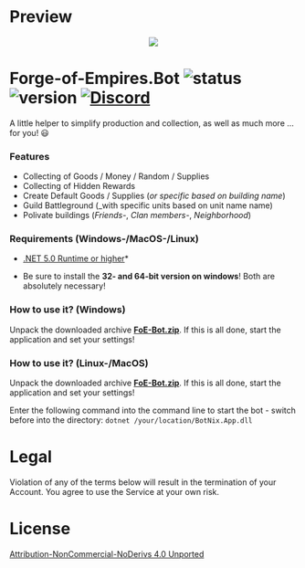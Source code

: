
# Preview

<p align="center">
  <img src="https://i.imgur.com/i3ZynIz.jpeg" />
</p>

# Forge-of-Empires.Bot ![status](https://badgen.net/badge/Status/Proof/green) ![version](https://badgen.net/badge/Version/3.0.3.0/) [![Discord](https://img.shields.io/discord/365129052832530433.svg?label=BotNix&logo=discord&logoColor=ffffff&color=7389D8&labelColor=6A7EC2)](https://discord.gg/NDcUSYp)

A little helper to simplify production and collection, as well as much more ... for you! :smiley:

### Features
* Collecting of Goods / Money / Random / Supplies
* Collecting of Hidden Rewards
* Create Default Goods / Supplies (_or specific based on building name_)
* Guild Battleground (_with specific units based on unit name name)
* Polivate buildings (_Friends-_, _Clan members-_, _Neighborhood_)

### Requirements (Windows-/MacOS-/Linux)

- [.NET 5.0 Runtime or higher](https://dotnet.microsoft.com/download)*

* Be sure to install the **32- and 64-bit version on windows**! Both are absolutely necessary!

### How to use it? (Windows)

Unpack the downloaded archive **[FoE-Bot.zip](https://github.com/cfHxqA/Forge-of-Empires.Bot/raw/master/FoE-Bot.zip)**. If this is all done, start the application and set your settings!

### How to use it? (Linux-/MacOS)

Unpack the downloaded archive **[FoE-Bot.zip](https://github.com/cfHxqA/Forge-of-Empires.Bot/raw/master/FoE-Bot.zip)**. If this is all done, start the application and set your settings!

Enter the following command into the command line to start the bot - switch before into the directory:
`dotnet /your/location/BotNix.App.dll`

# Legal

Violation of any of the terms below will result in the termination of your Account. You agree to use the Service at your own risk.

# License

[Attribution-NonCommercial-NoDerivs 4.0 Unported](https://creativecommons.org/licenses/by-nc-nd/4.0/)